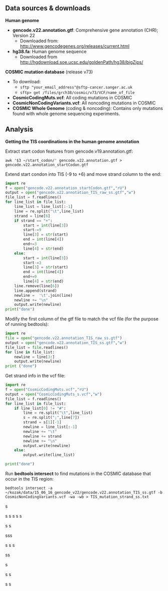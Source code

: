 ## Data sources & downloads

**Human genome**
* **gencode.v22.annotation.gtf**: Comprehensive gene annotation (CHR); Version 22
    * Downloaded from: http://www.gencodegenes.org/releases/current.html
* **hg38.fa**: Human genome sequence
    * Downloaded from http://hgdownload.soe.ucsc.edu/goldenPath/hg38/bigZips/

**COSMIC mutation database** (release v73)
* To download:
    * ``` sftp "your_email_address"@sftp-cancer.sanger.ac.uk ```
    * ```sftp> get /files/grch38/cosmic/v73/VCF/name_of_file```
* **CosmicCodingMuts.vcf**: All coding mutations in COSMIC
* **CosmicNonCodingVariants.vcf**: All noncoding mutations in COSMIC
* **COSMIC Whole Genome** (coding & noncoding): Contains only mutations found with whole genome sequencing experiments. 

## Analysis
**Getting the TIS coordinations in the human genome annotation**

Extract start codon features from gencode.v19.annotation.gtf: 
```shell
awk '$3 ~/start_codon/' gencode.v22.annotation.gtf > gencode.v22.annotation_startCodon.gtf
```
Extend start condon into TIS (-9 to +6) and move strand column to the end:
```python
import re
f = open("gencode.v22.annotation_startCodon.gtf","rU")
output = open("gencode.v22.annotation_TIS_raw_ss.gtf","w")
file_list = f.readlines()
for line_list in file_list:
    line_list = line_list[:-1]
    line = re.split("\t",line_list)
    strand = line[6]
    if strand == "+":
        start = int(line[3])
        start-=9
        line[3] = str(start)
        end = int(line[4])
        end+=3
        line[4] = str(end)
    else:
        start = int(line[3])
        start-=3
        line[3] = str(start)
        end = int(line[4])
        end+=9
        line[4] = str(end)
    line.remove(line[6])
    line.append(strand)
    newline =  '\t'.join(line)
    newline += "\n"
    output.write(newline)
print("done")
```
Modify the first column of the gtf file to match the vcf file (for the purpose of running bedtools):
```python
import re
file = open("gencode.v22.annotation_TIS_raw_ss.gtf")
output = open("gencode.v22.annotation_TIS_ss.gtf","w")
file_list = file.readlines()
for line in file_list:
    newline = line[3:]
    output.write(newline)
print ("done")
```
Get strand info in the vcf file:
```python
import re
f = open("CosmicCodingMuts.vcf","rU")
output = open("CosmicCodingMuts_s.vcf","w")
file_list = f.readlines()
for line_list in file_list:
    if line_list[0] != "#":
        line = re.split("\t",line_list)
        s = re.split(";",line[7])
        strand = s[1][-1]
        newline = line_list[:-1]
        newline += "\t"
        newline += strand
        newline += "\n"
        output.write(newline)
    else:
        output.write(line_list)

print("done")
```
Run **bedtools intersect** to find mutations in the COSMIC database that occur in the TIS region:
```shell
bedtools intersect -a ~/kozak/data/15_06_16_gencode_v22/gencode.v22.annotation_TIS_ss.gtf -b CosmicNonCodingVariants.vcf -wa -wb > TIS_mutation_strand_ss.txt
```


s

s
s
s
s
s

s
s

sss


s
s
s



ss

s

s
s

s
s